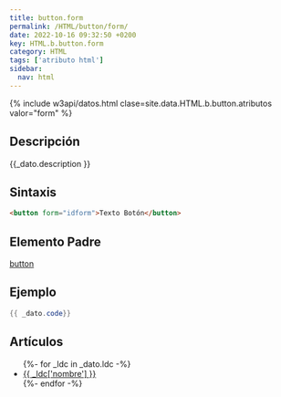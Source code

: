 ```yaml
---
title: button.form
permalink: /HTML/button/form/
date: 2022-10-16 09:32:50 +0200
key: HTML.b.button.form
category: HTML
tags: ['atributo html']
sidebar: 
  nav: html
---
```


{% include w3api/datos.html clase=site.data.HTML.b.button.atributos valor="form" %}

## Descripción
{{_dato.description }}

## Sintaxis
~~~html
<button form="idform">Texto Botón</button>
~~~

## Elemento Padre
[button](/HTML/button/)

## Ejemplo
~~~java
{{ _dato.code}}
~~~

## Artículos
<ul>
{%- for _ldc in _dato.ldc -%}
   <li>
       <a href="{{_ldc['url'] }}">{{ _ldc['nombre'] }}</a>
   </li>
{%- endfor -%}
</ul>
